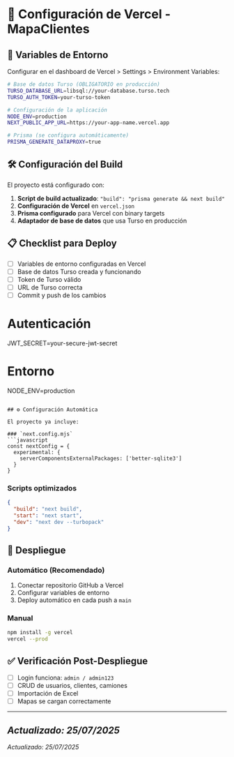 # 🚀 Configuración de Vercel - MapaClientes

## 🔧 Variables de Entorno

Configurar en el dashboard de Vercel > Settings > Environment Variables:

```bash
# Base de datos Turso (OBLIGATORIO en producción)
TURSO_DATABASE_URL=libsql://your-database.turso.tech
TURSO_AUTH_TOKEN=your-turso-token

# Configuración de la aplicación
NODE_ENV=production
NEXT_PUBLIC_APP_URL=https://your-app-name.vercel.app

# Prisma (se configura automáticamente)
PRISMA_GENERATE_DATAPROXY=true
```

## 🛠️ Configuración del Build

El proyecto está configurado con:

1. **Script de build actualizado**: `"build": "prisma generate && next build"`
2. **Configuración de Vercel** en `vercel.json`
3. **Prisma configurado** para Vercel con binary targets
4. **Adaptador de base de datos** que usa Turso en producción

## 📋 Checklist para Deploy

- [ ] Variables de entorno configuradas en Vercel
- [ ] Base de datos Turso creada y funcionando
- [ ] Token de Turso válido
- [ ] URL de Turso correcta
- [ ] Commit y push de los cambios

# Autenticación
JWT_SECRET=your-secure-jwt-secret

# Entorno
NODE_ENV=production
```

## ⚙️ Configuración Automática

El proyecto ya incluye:

### `next.config.mjs`
```javascript
const nextConfig = {
  experimental: {
    serverComponentsExternalPackages: ['better-sqlite3']
  }
}
```

### Scripts optimizados
```json
{
  "build": "next build",
  "start": "next start", 
  "dev": "next dev --turbopack"
}
```

## 🚀 Despliegue

### Automático (Recomendado)
1. Conectar repositorio GitHub a Vercel
2. Configurar variables de entorno
3. Deploy automático en cada push a `main`

### Manual
```bash
npm install -g vercel
vercel --prod
```

## ✅ Verificación Post-Despliegue
- [ ] Login funciona: `admin / admin123`
- [ ] CRUD de usuarios, clientes, camiones
- [ ] Importación de Excel
- [ ] Mapas se cargan correctamente

---
*Actualizado: 25/07/2025*
---
*Actualizado: 25/07/2025*

